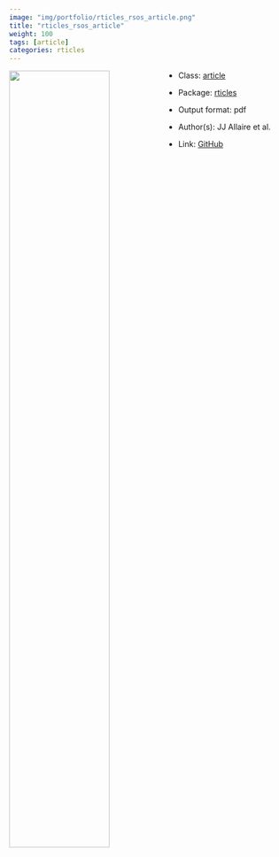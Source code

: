 ```yaml
---
image: "img/portfolio/rticles_rsos_article.png"
title: "rticles_rsos_article"
weight: 100
tags: [article]
categories: rticles
---
```




<!--more-->

<p><a href="../../img/portfolio/rticles_rsos_article.png"><img class = "jf-image-shadow" src="../../img/portfolio/rticles_rsos_article.png", width="60%"  align="left"></a></p>



- Class: [article](../../tags/article)
- Package: [rticles](rticles)
- Output format: pdf

- Author(s): JJ Allaire et al.
- Link: [GitHub](https://github.com/rstudio/rticles)


